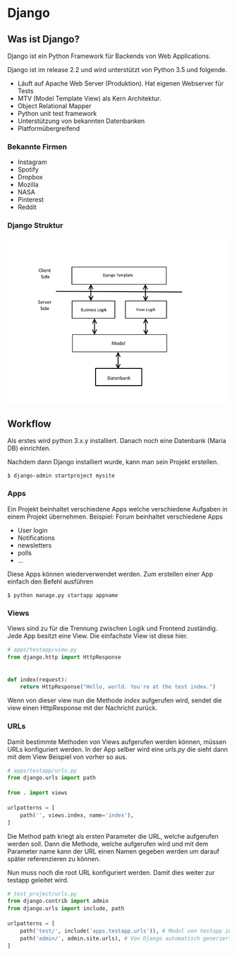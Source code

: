 # Django

## Was ist Django?
Django ist ein Python Framework für Backends von Web Applications.

Django ist im release 2.2 und wird unterstützt von Python 3.5 und folgende.

- Läuft auf Apache Web Server (Produktion). Hat eigenen Webserver für Tests
- MTV (Model Template View) als Kern Architektur.
- Object Relational Mapper
- Python unit test framework
- Unterstützung von bekannten Datenbanken
- Platformübergreifend
  
### Bekannte Firmen

- Instagram
- Spotify
- Dropbox
- Mozilla
- NASA
- Pinterest
- Reddit

### Django Struktur
![MTV](./img/MTV-Diagram.png ':size=525')

## Workflow
Als erstes wird python 3.x.y installiert. Danach noch eine Datenbank (Maria DB) einrichten.

Nachdem dann Django installiert wurde, kann man sein Projekt erstellen.

```
$ django-admin startproject mysite
```

### Apps
Ein Projekt beinhaltet verschiedene Apps welche verschiedene Aufgaben in einem Projekt übernehmen.
Beispiel: Forum beinhaltet verschiedene Apps
- User login
- Notifications
- newsletters
- polls
- ...

Diese Apps können wiederverwendet werden. Zum erstellen einer App einfach den Befehl ausführen

```
$ python manage.py startapp appname
```

### Views
Views sind zu für die Trennung zwischen Logik und Frontend zuständig. Jede App besitzt eine View. Die einfachste View ist diese hier.

```python
# apps/testapp/view.py
from django.http import HttpResponse


def index(request):
    return HttpResponse("Hello, world. You're at the test index.")
```

Wenn von dieser view nun die Methode _index_ aufgerufen wird, sendet die view einen HttpResponse mit der Nachricht zurück. 

### URLs
Damit bestimmte Methoden von Views aufgerufen werden können, müssen URLs konfiguriert werden. In der App selber wird eine _urls.py_ die sieht dann mit dem View Beispiel von vorher so aus. 

```python
# apps/testapp/urls.py
from django.urls import path

from . import views

urlpatterns = [
    path('', views.index, name='index'),
]
```
Die Method path kriegt als ersten Parameter die URL, welche aufgerufen werden soll. Dann die Methode, welche aufgerufen wird und mit dem Parameter name kann der URL einen Namen gegeben werden um darauf später referenzieren zu können.


Nun muss noch die root URL konfiguriert werden. Damit dies weiter zur testapp geleitet wird.

```python
# test_project/urls.py
from django.contrib import admin
from django.urls import include, path

urlpatterns = [
    path('test/', include('apps.testapp.urls')), # Modul von testapp includen.
    path('admin/', admin.site.urls), # Von Django automatisch generiert
]
```